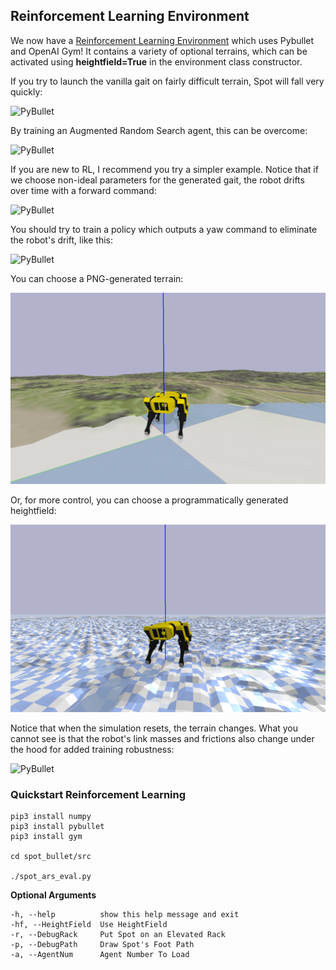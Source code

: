 ## Reinforcement Learning Environment

We now have a [Reinforcement Learning Environment](https://github.com/moribots/spot_mini_mini) which uses Pybullet and OpenAI Gym! It contains a variety of optional terrains, which can be activated using **heightfield=True** in the environment class constructor.

If you try to launch the vanilla gait on fairly difficult terrain, Spot will fall very quickly:

![PyBullet](assets/spot_rough_falls.gif)


By training an Augmented Random Search agent, this can be overcome:

![PyBullet](assets/spot_rough_ARS.gif)


If you are new to RL, I recommend you try a simpler example. Notice that if we choose non-ideal parameters for the generated gait, the robot drifts over time with a forward command:

![PyBullet](assets/spot_drift.gif)

You should try to train a policy which outputs a yaw command to eliminate the robot's drift, like this:

![PyBullet](assets/spot_no_drift.gif)

You can choose a PNG-generated terrain:

![PyBullet](assets/spot_png_terrain.png)

Or, for more control, you can choose a programmatically generated heightfield:

![PyBullet](assets/spot_prog_terrain.png)

Notice that when the simulation resets, the terrain changes. What you cannot see is that the robot's link masses and frictions also change under the hood for added training robustness:

![PyBullet](assets/spot_random_terrain.gif)

### Quickstart Reinforcement Learning

```
pip3 install numpy
pip3 install pybullet
pip3 install gym

cd spot_bullet/src

./spot_ars_eval.py
```

**Optional Arguments**

```
-h, --help          show this help message and exit
-hf, --HeightField  Use HeightField
-r, --DebugRack     Put Spot on an Elevated Rack
-p, --DebugPath     Draw Spot's Foot Path
-a, --AgentNum      Agent Number To Load
```